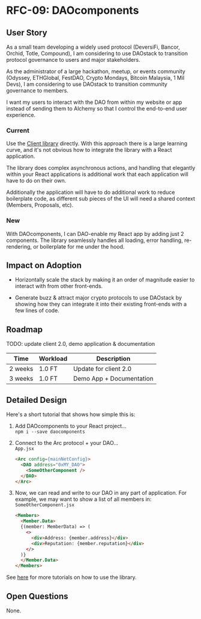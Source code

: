 # RFC-09: DAOcomponents

## User Story

As a small team developing a widely used protocol (DeversiFi, Bancor, Orchid, Totle, Compound), I am considering to use DAOstack to transition protocol governance to users and major stakeholders.

As the administrator of a large hackathon, meetup, or events community (Odyssey, ETHGlobal, FestDAO, Crypto Mondays, Bitcoin Malaysia, 1 Mil Devs), I am considering to use DAOstack to transition community governance to members.

I want my users to interact with the DAO from within my website or app instead of sending them to Alchemy so that I control the end-to-end user experience.

### Current
Use the [Client library](https://github.com/daostack/client) directly. With this approach there is a large learning curve, and it's not obvious how to integrate the library with a React application.

The library does complex asynchronous actions, and handling that elegantly within your React applications is additional work that each application will have to do on their own.

Additionally the application will have to do additional work to reduce boilerplate code, as different sub pieces of the UI will need a shared context (Members, Proposals, etc).

### New

With DAOcomponents, I can DAO-enable my React app by adding just 2 components. The library seamlessly handles all loading, error handling, re-rendering, or boilerplate for me under the hood.

## Impact on Adoption

- Horizontally scale the stack by making it an order of magnitude easier to interact with from other front-ends.

- Generate buzz & attract major crypto protocols to use DAOstack by showing how they can integrate it into their existing front-ends with a few lines of code.

## Roadmap

TODO: update client 2.0, demo application & documentation

| Time | Workload | Description |
|-|-|-|
| 2 weeks | 1.0 FT | Update for client 2.0 |
| 3 weeks | 1.0 FT | Demo App + Documentation |

## Detailed Design

Here's a short tutorial that shows how simple this is:

1. Add DAOcomponents to your React project...  
`npm i --save daocomponents`

2. Connect to the Arc protocol + your DAO...  
    `App.jsx`
    ```html
    <Arc config={mainNetConfig}>
      <DAO address="0xMY_DAO">
        <SomeOtherComponent />
      </DAO>
    </Arc>
    ```

3. Now, we can read and write to our DAO in any part of application. For example, we may want to show a list of all members in:  
    `SomeOtherComponent.jsx`
    ```html
    <Members>
      <Member.Data>
      {(member: MemberData) => (
        <>
          <div>Address: {member.address}</div>
          <div>Reputation: {member.reputation}</div>
        </>
      )}
      </Member.Data>
    </Members>
    ```

See [here](https://github.com/dOrgTech/DAOcomponents/blob/master/README.md) for more tutorials on how to use the library.

## Open Questions

None.

